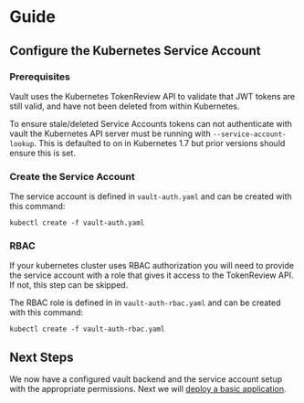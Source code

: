 # Guide

## Configure the Kubernetes Service Account

### Prerequisites
Vault uses the Kubernetes TokenReview API to validate that JWT tokens are still
valid, and have not been deleted from within Kubernetes.

To ensure stale/deleted Service Accounts tokens can not authenticate with vault
the Kubernetes API server must be running with `--service-account-lookup`. This
is defaulted to on in Kubernetes 1.7 but prior versions should ensure this is
set.

### Create the Service Account

The service account is defined in `vault-auth.yaml` and can be created with this
command:

```
kubectl create -f vault-auth.yaml
```

### RBAC 

If your kubernetes cluster uses RBAC authorization you will need to provide the
service account with a role that gives it access to the TokenReview API. If not, 
this step can be skipped.

The RBAC role is defined in in `vault-auth-rbac.yaml` and can be created with
this command:

```
kubectl create -f vault-auth-rbac.yaml
```

## Next Steps

We now have a configured vault backend and the service account setup with the
appropriate permissions. Next we will [deploy a basic application](./3-deploy-basic.md).
